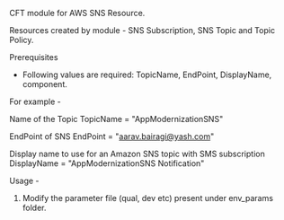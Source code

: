 CFT module for AWS SNS Resource.

Resources created by module -
SNS Subscription, SNS Topic and Topic Policy.

Prerequisites
* Following values are required:
TopicName, EndPoint, DisplayName, component.

For example - 

Name of the Topic
TopicName = "AppModernizationSNS"

EndPoint of SNS
EndPoint = "aarav.bairagi@yash.com"

Display name to use for an Amazon SNS topic with SMS subscription
DisplayName = "AppModernizationSNS Notification"

Usage -
1. Modify the parameter file (qual, dev etc) present under env_params folder.
